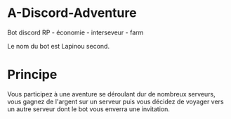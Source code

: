 # A-Discord-Adventure
Bot discord RP - économie - interseveur - farm

Le nom du bot est Lapinou second.

# Principe 
Vous participez à une aventure se déroulant dur de nombreux serveurs, vous gagnez de l'argent sur un serveur puis vous décidez de voyager vers un autre serveur dont le bot vous enverra une invitation.
